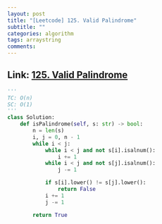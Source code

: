 ```yaml
---
layout: post
title: "[Leetcode] 125. Valid Palindrome"
subtitle: ""
categories: algorithm
tags: arraystring
comments:
---
```


## Link: [125. Valid Palindrome](https://leetcode.com/problems/valid-palindrome/)

```py
'''
TC: O(n)
SC: O(1)
'''
class Solution:
    def isPalindrome(self, s: str) -> bool:
        n = len(s)
        i, j = 0, n - 1
        while i < j:
            while i < j and not s[i].isalnum():
                i += 1
            while i < j and not s[j].isalnum():
                j -= 1

            if s[i].lower() != s[j].lower():
                return False
            i += 1
            j -= 1

        return True
```
